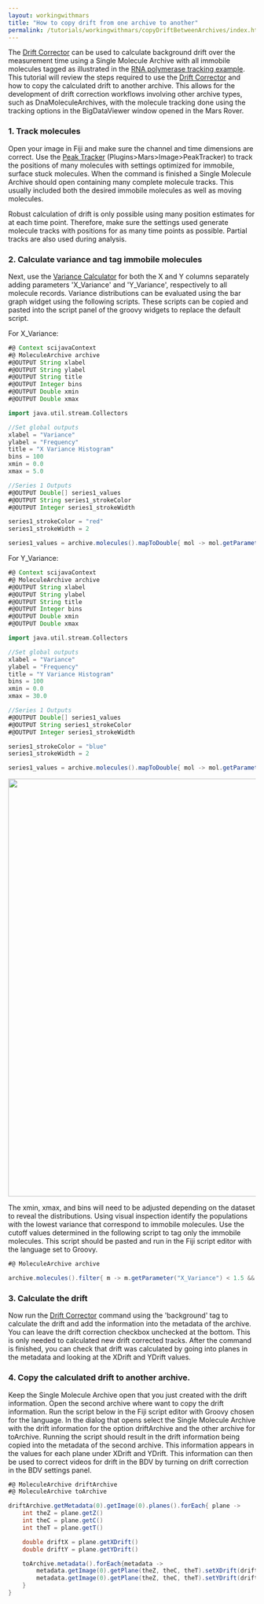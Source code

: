 ```yaml
---
layout: workingwithmars
title: "How to copy drift from one archive to another"
permalink: /tutorials/workingwithmars/copyDriftBetweenArchives/index.html
---
```


The [Drift Corrector](../../docs/molecule/DriftCorrector/) can be used to calculate background drift over the measurement time using a Single Molecule Archive with all immobile molecules tagged as illustrated in the [RNA polymerase tracking example](../../examples/track-position-on-DNA/). This tutorial will review the steps required to use the [Drift Corrector](../../docs/molecule/DriftCorrector/) and how to copy the calculated drift to another archive. This allows for the development of drift correction workflows involving other archive types, such as DnaMoleculeArchives, with the molecule tracking done using the tracking options in the BigDataViewer window opened in the Mars Rover.

### 1. Track molecules
Open your image in Fiji and make sure the channel and time dimensions are correct. Use the [Peak Tracker](../../docs/image/PeakTracker) (Plugins>Mars>Image>PeakTracker) to track the positions of many molecules with settings optimized for immobile, surface stuck molecules. When the command is finished a Single Molecule Archive should open containing many complete molecule tracks. This usually included both the desired immobile molecules as well as moving molecules.

Robust calculation of drift is only possible using many position estimates for at each time point. Therefore, make sure the settings used generate molecule tracks with positions for as many time points as possible. Partial tracks are also used during analysis.

### 2. Calculate variance and tag immobile molecules
Next, use the [Variance Calculator](../calculate-var/) for both the X and Y columns separately adding parameters 'X_Variance' and 'Y_Variance', respectively to all molecule records. Variance distributions can be evaluated using the bar graph widget using the following scripts. These scripts can be copied and pasted into the script panel of the groovy widgets to replace the default script.

For X_Variance:
```groovy
#@ Context scijavaContext
#@ MoleculeArchive archive
#@OUTPUT String xlabel
#@OUTPUT String ylabel
#@OUTPUT String title
#@OUTPUT Integer bins
#@OUTPUT Double xmin
#@OUTPUT Double xmax

import java.util.stream.Collectors

//Set global outputs
xlabel = "Variance"
ylabel = "Frequency"
title = "X Variance Histogram"
bins = 100
xmin = 0.0
xmax = 5.0

//Series 1 Outputs
#@OUTPUT Double[] series1_values
#@OUTPUT String series1_strokeColor
#@OUTPUT Integer series1_strokeWidth

series1_strokeColor = "red"
series1_strokeWidth = 2

series1_values = archive.molecules().mapToDouble{ mol -> mol.getParameter("X_Variance")}.toArray()
```
For Y_Variance:
```groovy
#@ Context scijavaContext
#@ MoleculeArchive archive
#@OUTPUT String xlabel
#@OUTPUT String ylabel
#@OUTPUT String title
#@OUTPUT Integer bins
#@OUTPUT Double xmin
#@OUTPUT Double xmax

import java.util.stream.Collectors

//Set global outputs
xlabel = "Variance"
ylabel = "Frequency"
title = "Y Variance Histogram"
bins = 100
xmin = 0.0
xmax = 30.0

//Series 1 Outputs
#@OUTPUT Double[] series1_values
#@OUTPUT String series1_strokeColor
#@OUTPUT Integer series1_strokeWidth

series1_strokeColor = "blue"
series1_strokeWidth = 2

series1_values = archive.molecules().mapToDouble{ mol -> mol.getParameter("Y_Variance")}.toArray()
```

<div style="text-align: center">
<img align='center' src='{{site.baseurl}}/tutorials/img/Variance_Archive_Widget_Distributions.png' width='850'></div>

The xmin, xmax, and bins will need to be adjusted depending on the dataset to reveal the distributions. Using visual inspection identify the populations with the lowest variance that correspond to immobile molecules. Use the cutoff values determined in the following script to tag only the immobile molecules. This script should be pasted and run in the Fiji script editor with the language set to Groovy.

```groovy
#@ MoleculeArchive archive

archive.molecules().filter{ m -> m.getParameter("X_Variance") < 1.5 && m.getParameter("Y_Variance") < 12.5 }.forEach{ m -> m.addTag("background") }
```

### 3. Calculate the drift
Now run the [Drift Corrector](https://duderstadt-lab.github.io/mars-docs/docs/molecule/DriftCorrector/) command using the 'background' tag to calculate the drift and add the information into the metadata of the archive. You can leave the drift correction checkbox unchecked at the bottom. This is only needed to calculated new drift corrected tracks. After the command is finished, you can check that drift was calculated by going into planes in the metadata and looking at the XDrift and YDrift values.

### 4. Copy the calculated drift to another archive.
Keep the Single Molecule Archive open that you just created with the drift information. Open the second archive where want to copy the drift information. Run the script below in the Fiji script editor with Groovy chosen for the language. In the dialog that opens select the Single Molecule Archive with the drift information for the option driftArchive and the other archive for toArchive. Running the script should result in the drift information being copied into the metadata of the second archive. This information appears in the values for each plane under XDrift and YDrift. This information can then be used to correct videos for drift in the BDV by turning on drift correction in the BDV settings panel.

```groovy
#@ MoleculeArchive driftArchive
#@ MoleculeArchive toArchive

driftArchive.getMetadata(0).getImage(0).planes().forEach{ plane ->
	int theZ = plane.getZ()
	int theC = plane.getC()
	int theT = plane.getT()

	double driftX = plane.getXDrift()
	double driftY = plane.getYDrift()

	toArchive.metadata().forEach{metadata ->
		metadata.getImage(0).getPlane(theZ, theC, theT).setXDrift(driftX)
		metadata.getImage(0).getPlane(theZ, theC, theT).setYDrift(driftY)
	}
}
```
